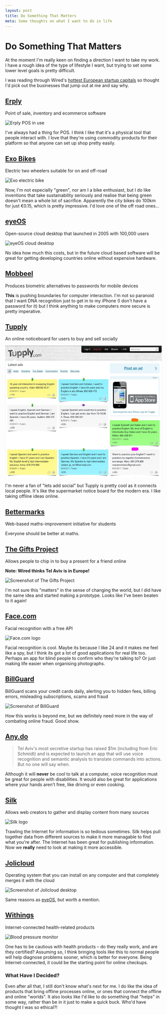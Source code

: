 ```yaml
---
layout: post
title: Do Something That Matters
meta: Some thoughts on what I want to do in life
---
```


# Do Something That Matters

At the moment I'm really keen on finding a direction I want to take my work. I have a rough idea of the type of lifestyle I want, but trying to set some lower level goals is pretty difficult.

I was reading through Wired's [hottest European startup capitals](http://www.wired.co.uk/magazine/archive/2011/09/european-startups) so thought I'd pick out the businesses that jump out at me and say why.

## [Erply](http://erply.com)

Point of sale, inventory and ecommerce software

![Erply POS in use](http://www.erply.com/wp-content/themes/Erply/images/POS_terminal_in_use.png)

I've always had a thing for POS. I think I like that it's a physical tool that people interact with. I love that they're using commodity products for their platform so that anyone can set up shop pretty easily.

## [Exo Bikes](http://www.exo-bikes.eu)

Electric two wheelers suitable for on and off-road

![Exo electric bike](http://www.exo-bikes.eu/upload/Screen%20shot%202011-04-04%20at%2010.45.15.png)

Now, I'm not especially "green", nor am I a bike enthusiast, but I do like inventions that take sustainability seriously and realise that being green doesn't mean a whole lot of sacrifice. Apparently the city bikes do 100km for just €0.15, which is pretty impressive. I'd love one of the off road ones…

## [eyeOS](http://www.eyeos.com)

Open-source cloud desktop that launched in 2005 with 100,000 users

![eyeOS cloud desktop](http://www.eyeos.org/wp-content/uploads/Home_2.png)

No idea how much this costs, but in the future cloud based software will be great for getting developing countries online without expensive hardware.

## [Mobbeel](http://mobbeel.com)

Produces biometric alternatives to passwords for mobile devices

**This** is pushing boundaries for computer interaction. I'm not so paranoid that I want DNA recognition just to get in to my iPhone (I don't have a password for it) but I think anything to make computers more secure is pretty imperative.

## [Tupply](http://tupply.com)

An online noticeboard for users to buy and sell socially

![Screenshot of Tupply](/images/posts/tupply.jpg)

I'm never a fan of "lets add social" but Tupply is pretty cool as it connects local people. It's like the supermarket notice board for the modern era. I like taking offline ideas online.

## [Bettermarks](http://en.bettermarks.com/)

Web-based maths-improvement initiative for students

Everyone should be better at maths.

## [The Gifts Project](http://www.giftsproject.com)

Allows people to chip in to buy a present for a friend online

__Note: Wired thinks Tel Aviv is in Europe!__

![Screenshot of The Gifts Project](http://www.giftsproject.com/images/products/made_easy.png)

I'm not sure this "matters" in the sense of changing the world, but I did have the same idea and started making a prototype. Looks like I've been beaten to it again!

## [Face.com](http://face.com)

Facial recognition with a free API

![Face.com logo](http://face.com/images/logo_copyrights.gif)

Facial recognition is cool. Maybe its because I like 24 and it makes me feel like a spy, but I think its got a lot of good applications for real life too. Perhaps an app for blind people to confirm who they're talking to? Or just making life easier when organising photographs.

## [BillGuard](http://billguard.com)

BillGuard scans your credit cards daily, alerting you to hidden fees, billing errors, misleading subscriptions, scams and fraud

![Screenshot of BillGuard](http://static.billguard.com/images/app-2.png)

How this works is beyond me, but we definitely need more in the way of combating online fraud. Good show.

## [Any.do](http://any.do)

> Tel Aviv's most secretive startup has raised $1m (including from Eric Schmidt) and is expected to launch an app that will use voice recognition and semantic analysis to translate commands into actions. But no one will say when.

Although it will __never__ be cool to talk at a computer, voice recognition must be great for people with disabilities. It would also be great for applications where your hands aren't free, like driving or even cooking.

## [Silk](http://silkapp.com)

Allows web creators to gather and display content from many sources

![Silk logo](http://www.silkapp.com/s/logo.png)

Trawling the Internet for information is so tedious sometimes. Silk helps pull together data from different sources to make it more managable to find what you're after. The Internet has been great for publishing information. Now we **really** need to look at making it more accessible.

## [Jolicloud](http://www.jolicloud.com)

Operating system that you can install on any computer and that completely merges it with the cloud

![Screenshot of Jolicloud desktop](http://www.jolicloud.com/images/beta/desktop.png)

Same reasons as [eyeOS](http://www.eyeos.com), but worth a mention.

## [Withings](http://www.withings.com)

Internet-connected health-related products

![Blood pressure monitor](http://www.withings.com/style/home/images/blood-pressure-monitor-696_448.jpg)

One has to be cautious with health products – do they really work, and are they certified? Assuming so, I think bringing tools like this to normal people will help diagnose problems sooner, which is better for everyone. Being Internet-connected, it could be the starting point for online checkups.

### What Have I Decided?

Even after all that, I still don't know what's next for me. I do like the idea of products that bring offline processes online, or ones that connect the offline and online "worlds". It also looks like I'd like to do something that "helps" in some way, rather than be in it just to make a quick buck. Who'd have thought I was so ethical?!
